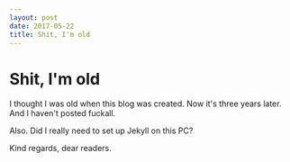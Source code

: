 ```yaml
---
layout: post
date: 2017-05-22
title: Shit, I'm old
---
```


# Shit, I'm old

I thought I was old when this blog was created. Now it's three years later. And I haven't posted fuckall.

Also. Did I really need to set up Jekyll on this PC?

Kind regards, dear readers.